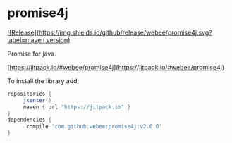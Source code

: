 # promise4j

[![Release](https://img.shields.io/github/release/webee/promise4j.svg?label=maven version)](https://jitpack.io/#webee/promise4j)

Promise for java.

[https://jitpack.io/#webee/promise4j](https://jitpack.io/#webee/promise4j)

To install the library add:

   ```gradle
   repositories {
        jcenter()
        maven { url "https://jitpack.io" }
   }
   dependencies {
         compile 'com.github.webee:promise4j:v2.0.0'
   }
   ```